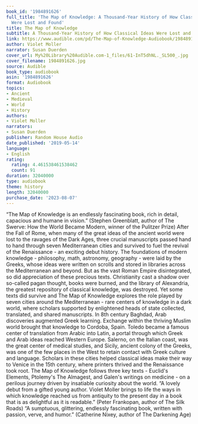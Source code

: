 ```yaml
---
book_id: '1984891626'
full_title: 'The Map of Knowledge: A Thousand-Year History of How Classical Ideas
  Were Lost and Found'
title: The Map of Knowledge
subtitle: A Thousand-Year History of How Classical Ideas Were Lost and Found
link: https://www.audible.com/pd/The-Map-of-Knowledge-Audiobook/1984891626
author: Violet Moller
narrator: Susan Duerden
cover_url: My%20Library%20Audible.com-1_files/61-InT5dhNL._SL500_.jpg
cover_filename: 1984891626.jpg
source: Audible
book_type: audiobook
asin: '1984891626'
format: Audiobook
topics:
- Ancient
- Medieval
- World
- History
authors:
- Violet Moller
narrators:
- Susan Duerden
publisher: Random House Audio
date_published: '2019-05-14'
language:
- English
rating:
  rating: 4.461538461538462
  count: 91
duration: 32040000
type: audiobook
theme: history
length: 32040000
purchase_date: '2023-08-07'
---
```

“The Map of Knowledge is an endlessly fascinating book, rich in detail, capacious and humane in vision.” (Stephen Greenblatt, author of The Swerve: How the World Became Modern, winner of the Pulitzer Prize)
After the Fall of Rome, when many of the great ideas of the ancient world were lost to the ravages of the Dark Ages, three crucial manuscripts passed hand to hand through seven Mediterranean cities and survived to fuel the revival of the Renaissance - an exciting debut history.
The foundations of modern knowledge - philosophy, math, astronomy, geography - were laid by the Greeks, whose ideas were written on scrolls and stored in libraries across the Mediterranean and beyond. But as the vast Roman Empire disintegrated, so did appreciation of these precious texts. Christianity cast a shadow over so-called pagan thought, books were burned, and the library of Alexandria, the greatest repository of classical knowledge, was destroyed.
Yet some texts did survive and The Map of Knowledge explores the role played by seven cities around the Mediterranean - rare centers of knowledge in a dark world, where scholars supported by enlightened heads of state collected, translated, and shared manuscripts. In 8th century Baghdad, Arab discoveries augmented Greek learning. Exchange within the thriving Muslim world brought that knowledge to Cordoba, Spain. Toledo became a famous center of translation from Arabic into Latin, a portal through which Greek and Arab ideas reached Western Europe. Salerno, on the Italian coast, was the great center of medical studies, and Sicily, ancient colony of the Greeks, was one of the few places in the West to retain contact with Greek culture and language. Scholars in these cities helped classical ideas make their way to Venice in the 15th century, where printers thrived and the Renaissance took root.
The Map of Knowledge follows three key texts - Euclid's Elements, Ptolemy's The Almagest, and Galen's writings on medicine - on a perilous journey driven by insatiable curiosity about the world.
“A lovely debut from a gifted young author. Violet Moller brings to life the ways in which knowledge reached us from antiquity to the present day in a book that is as delightful as it is readable.” (Peter Frankopan, author of The Silk Roads)
“A sumptuous, glittering, endlessly fascinating book, written with passion, verve, and humor.” (Catherine Nixey, author of The Darkening Age)

